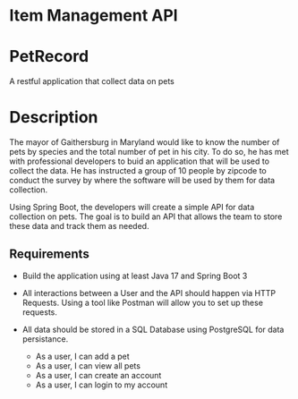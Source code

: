
# Item Management API

# PetRecord
A restful application that collect data on pets

# Description
The mayor of Gaithersburg in Maryland would like to know the number of pets by 
species and the total number of pet in his city. To do so, he has met with professional developers to buid an application that will be used
to collect the data. He has instructed a group of 10 people by zipcode to conduct the survey by where the software will be used by them
for data collection.

Using Spring Boot, the developers will create a simple API for data collection on pets. The goal is to build an API that allows the team to store these data and track them as needed.

## Requirements
- Build the application using at least Java 17 and Spring Boot 3

- All interactions between a User and the API should happen via HTTP Requests. Using a tool like Postman will allow you to set up these requests.

- All data should be stored in a SQL Database using PostgreSQL for data persistance.

    - As a user, I can add a pet
    - As a user, I can view all pets
    - As a user, I can create an account
    - As a user, I can login to my account

